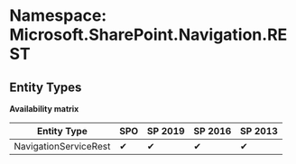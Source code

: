 # Namespace: Microsoft.SharePoint.Navigation.REST
## Entity Types

**Availability matrix**

Entity Type | SPO | SP 2019 | SP 2016 | SP 2013
----------|-----|---------|---------|--------
NavigationServiceRest | ✔ | ✔ | ✔ | ✔
